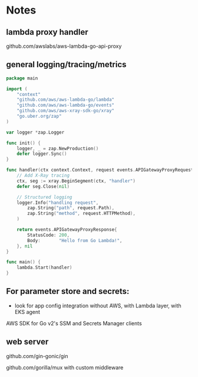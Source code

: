 # Notes

## lambda proxy handler

github.com/awslabs/aws-lambda-go-api-proxy

## general logging/tracing/metrics

```go
package main

import (
    "context"
    "github.com/aws/aws-lambda-go/lambda"
    "github.com/aws/aws-lambda-go/events"
    "github.com/aws/aws-xray-sdk-go/xray"
    "go.uber.org/zap"
)

var logger *zap.Logger

func init() {
    logger, _ = zap.NewProduction()
    defer logger.Sync()
}

func handler(ctx context.Context, request events.APIGatewayProxyRequest) (events.APIGatewayProxyResponse, error) {
    // Add X-Ray tracing
    ctx, seg := xray.BeginSegment(ctx, "handler")
    defer seg.Close(nil)

    // Structured logging
    logger.Info("handling request",
        zap.String("path", request.Path),
        zap.String("method", request.HTTPMethod),
    )

    return events.APIGatewayProxyResponse{
        StatusCode: 200,
        Body:       "Hello from Go Lambda!",
    }, nil
}

func main() {
    lambda.Start(handler)
}
```

## For parameter store and secrets:

- look for app config integration without AWS, with Lambda layer, with EKS agent

AWS SDK for Go v2's SSM and Secrets Manager clients

## web server

github.com/gin-gonic/gin

github.com/gorilla/mux with custom middleware